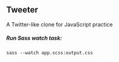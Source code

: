 ## Tweeter
A Twitter-like clone for JavaScript practice

##### Run Sass watch task:
`sass --watch app.scss:output.css`
